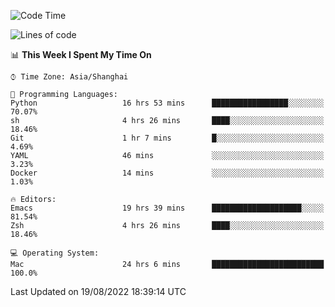 <!--START_SECTION:waka-->
![Code Time](http://img.shields.io/badge/Code%20Time-797%20hrs%2036%20mins-blue)

![Lines of code](https://img.shields.io/badge/From%20Hello%20World%20I%27ve%20Written-22%20Thousand%20lines%20of%20code-blue)

📊 **This Week I Spent My Time On** 

```text
⌚︎ Time Zone: Asia/Shanghai

💬 Programming Languages: 
Python                   16 hrs 53 mins      █████████████████░░░░░░░░   70.07% 
sh                       4 hrs 26 mins       ████░░░░░░░░░░░░░░░░░░░░░   18.46% 
Git                      1 hr 7 mins         █░░░░░░░░░░░░░░░░░░░░░░░░   4.69% 
YAML                     46 mins             ░░░░░░░░░░░░░░░░░░░░░░░░░   3.23% 
Docker                   14 mins             ░░░░░░░░░░░░░░░░░░░░░░░░░   1.03%

🔥 Editors: 
Emacs                    19 hrs 39 mins      ████████████████████░░░░░   81.54% 
Zsh                      4 hrs 26 mins       ████░░░░░░░░░░░░░░░░░░░░░   18.46%

💻 Operating System: 
Mac                      24 hrs 6 mins       █████████████████████████   100.0%

```


 Last Updated on 19/08/2022 18:39:14 UTC
<!--END_SECTION:waka-->
